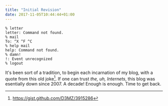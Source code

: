 ```yaml
---
title: "Initial Revision"
date: 2017-11-05T10:44:44+01:00
---
```


```shell
% letter
letter: Command not found.
% mail
To: ^X ^F ^C
% help mail
help: Command not found.
% damn!
!: Event unrecognized
% logout
```

It's been sort of a tradition, to begin each incarnation of my blog, with a quote from this old joke[^1]. If one can trust *the, uh, Internets*, this blog was esentially down since 2007. A decade! Enough is enough. Time to get back.

[^1]: https://gist.github.com/D3MZ/3915286
